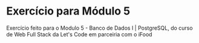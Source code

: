 # Exercício para Módulo 5

Exercício feito para o Modulo 5 - Banco de Dados I | PostgreSQL, do curso de Web Full Stack da Let's Code em parceiria com o iFood